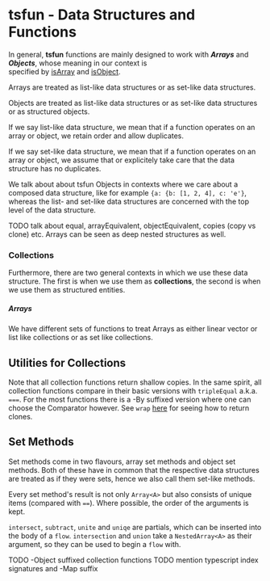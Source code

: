 # tsfun - Data Structures and Functions

In general, **tsfun** functions are mainly designed to 
work with ***Arrays*** and ***Objects***, whose 
meaning in our context is  
specified by
[isArray](../test/predicates/is_array.spec.ts) and
[isObject](../test/predicates/is_object.spec.ts).

Arrays are treated as list-like data structures or 
as set-like data structures.

Objects are treated as list-like data structures or 
as set-like data structures or as structured objects. 

If we say list-like data structure, we mean that if a 
function operates on an array or object, we retain order
and allow duplicates.

If we say set-like data structure, we mean that if a 
function operates on an array or object, we assume that 
or explicitely take care that the data structure has
no duplicates.

We talk about about tsfun Objects in contexts where we 
care about a composed data structure, like
for example `{a: {b: [1, 2, 4], c: 'e'}`, whereas the list- 
and set-like data structures are concerned with the top level of the data structure.

TODO talk about equal, arrayEquivalent, objectEquivalent, copies (copy vs clone) etc.
Arrays can be seen as deep nested structures as well.


### Collections

Furthermore, there are two general contexts in which we use these data structure.
The first is when we use them as **collections**, the second is when we use them
as structured entities.

##### Arrays

We have different sets of functions to treat Arrays as either 
linear vector or list like collections or as set like collections.

## Utilities for Collections

Note that all collection functions return shallow copies.
In the same spirit, all collection functions compare in their basic versions
with `tripleEqual` a.k.a. `===`. For the most functions there is a -By suffixed 
version where one can choose the Comparator however. See `wrap` [here](./core.md) 
for seeing how to return clones. 

## Set Methods

Set methods come in two flavours, array set methods and object set methods.
Both of these have in common that the respective data structures are treated 
as if they were sets, hence we also call them set-like methods.

Every set method's result is not only `Array<A>` but also consists 
of unique items (compared with `==`). Where possible, the order of 
the arguments is kept.

`intersect`, `subtract`, `unite` and `uniqe` are partials, which can be inserted
into the body of a `flow`. `intersection` and `union` take a `NestedArray<A>` as
their argument, so they can be used to begin a `flow` with.


TODO -Object suffixed collection functions 
TODO mention typescript index signatures and -Map suffix